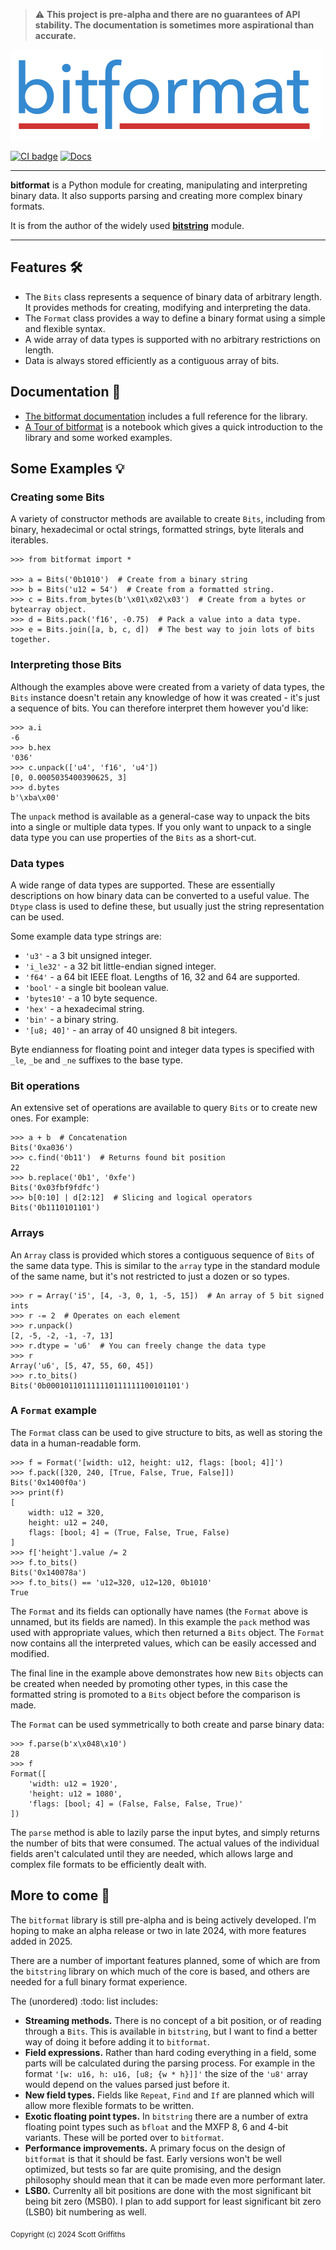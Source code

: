 > :warning: **This project is pre-alpha and there are no guarantees of API stability. The documentation is sometimes more aspirational than accurate.**

[![bitformat](https://raw.githubusercontent.com/scott-griffiths/bitformat/main/doc/bitformat_logo_small.png)](https://github.com/scott-griffiths/bitformat)

[![CI badge](https://github.com/scott-griffiths/bitformat/actions/workflows/.github/workflows/ci.yml/badge.svg)](https://github.com/scott-griffiths/bitformat/actions/workflows/ci.yml)
[![Docs](https://img.shields.io/readthedocs/bitformat?logo=readthedocs&logoColor=white)](https://bitformat.readthedocs.io/en/latest/)
<!--
[![Dependents (via libraries.io)](https://img.shields.io/librariesio/dependents/pypi/bitformat?logo=libraries.io&logoColor=white)](https://libraries.io/pypi/bitformat)
[![Codacy Badge](https://img.shields.io/codacy/grade/b61ae16cc6404d0da5dbcc21ee19ddda?logo=codacy)](https://app.codacy.com/gh/scott-griffiths/bitformat/dashboard?utm_source=gh&utm_medium=referral&utm_content=&utm_campaign=Badge_grade)
&nbsp; &nbsp;
[![Pepy Total Downlods](https://img.shields.io/pepy/dt/bitformat?logo=python&logoColor=white&labelColor=blue&color=blue)](https://www.pepy.tech/projects/bitformat)
[![PyPI - Downloads](https://img.shields.io/pypi/dm/bitformat?label=%40&labelColor=blue&color=blue)](https://pypistats.org/packages/bitformat)
-->
---------

**bitformat** is a Python module for creating, manipulating and interpreting binary data.
It also supports parsing and creating more complex binary formats.

It is from the author of the widely used [**bitstring**](https://github.com/scott-griffiths/bitstring) module.


----

## Features :hammer_and_wrench:	
* The `Bits` class represents a sequence of binary data of arbitrary length. It provides methods for creating, modifying and interpreting the data.
* The `Format` class provides a way to define a binary format using a simple and flexible syntax.
* A wide array of data types is supported with no arbitrary restrictions on length.
* Data is always stored efficiently as a contiguous array of bits.

## Documentation :book:

* [The bitformat documentation](https://bitformat.readthedocs.io/en/latest/) includes a full reference for the library.
* [A Tour of bitformat](https://nbviewer.org/github/scott-griffiths/bitformat/blob/main/doc/bitformat_tour.ipynb) is a notebook
which gives a quick introduction to the library and some worked examples.

## Some Examples :bulb: 

### Creating some Bits

A variety of constructor methods are available to create `Bits`, including from binary, hexadecimal or octal strings, formatted strings, byte literals and iterables.

```pycon
>>> from bitformat import *

>>> a = Bits('0b1010')  # Create from a binary string
>>> b = Bits('u12 = 54')  # Create from a formatted string.
>>> c = Bits.from_bytes(b'\x01\x02\x03')  # Create from a bytes or bytearray object.
>>> d = Bits.pack('f16', -0.75)  # Pack a value into a data type.
>>> e = Bits.join([a, b, c, d])  # The best way to join lots of bits together.
```

### Interpreting those Bits

Although the examples above were created from a variety of data types, the `Bits` instance doesn't retain any knowledge of how it was created - it's just a sequence of bits.
You can therefore interpret them however you'd like:

```pycon
>>> a.i
-6
>>> b.hex
'036'
>>> c.unpack(['u4', 'f16', 'u4'])
[0, 0.0005035400390625, 3]
>>> d.bytes
b'\xba\x00'
```

The `unpack` method is available as a general-case way to unpack the bits into a single or multiple data types.
If you only want to unpack to a single data type you can use properties of the `Bits` as a short-cut.

### Data types

A wide range of data types are supported. These are essentially descriptions on how binary data can be converted to a useful value. The `Dtype` class is used to define these, but usually just the string representation can be used.

Some example data type strings are:

* `'u3'` - a 3 bit unsigned integer.
* `'i_le32'` - a 32 bit little-endian signed integer.
* `'f64'` - a 64 bit IEEE float. Lengths of 16, 32 and 64 are supported.
* `'bool'` - a single bit boolean value.
* `'bytes10'` - a 10 byte sequence.
* `'hex'` - a hexadecimal string.
* `'bin'` - a binary string.
* `'[u8; 40]'` - an array of 40 unsigned 8 bit integers.

Byte endianness for floating point and integer data types is specified with `_le`, `_be` and `_ne` suffixes to the base type. 

### Bit operations

An extensive set of operations are available to query `Bits` or to create new ones. For example:

```pycon
>>> a + b  # Concatenation
Bits('0xa036')
>>> c.find('0b11')  # Returns found bit position
22
>>> b.replace('0b1', '0xfe')
Bits('0x03fbf9fdfc')
>>> b[0:10] | d[2:12]  # Slicing and logical operators
Bits('0b1110101101')
```

### Arrays

An `Array` class is provided which stores a contiguous sequence of `Bits` of the same data type.
This is similar to the `array` type in the standard module of the same name, but it's not restricted to just a dozen or so types.

```pycon
>>> r = Array('i5', [4, -3, 0, 1, -5, 15])  # An array of 5 bit signed ints
>>> r -= 2  # Operates on each element
>>> r.unpack()
[2, -5, -2, -1, -7, 13]
>>> r.dtype = 'u6'  # You can freely change the data type
>>> r
Array('u6', [5, 47, 55, 60, 45])
>>> r.to_bits()
Bits('0b000101101111110111111100101101')
```

### A `Format` example

The `Format` class can be used to give structure to bits, as well as storing the data in a human-readable form.

```pycon
>>> f = Format('[width: u12, height: u12, flags: [bool; 4]]')
>>> f.pack([320, 240, [True, False, True, False]])
Bits('0x1400f0a')
>>> print(f)
[
    width: u12 = 320,
    height: u12 = 240,
    flags: [bool; 4] = (True, False, True, False)
]
>>> f['height'].value /= 2
>>> f.to_bits()
Bits('0x140078a')
>>> f.to_bits() == 'u12=320, u12=120, 0b1010'
True
```

The `Format` and its fields can optionally have names (the `Format` above is unnamed, but its fields are named).
In this example the `pack` method was used with appropriate values, which then returned a `Bits` object.
The `Format` now contains all the interpreted values, which can be easily accessed and modified.

The final line in the example above demonstrates how new `Bits` objects can be created when needed by promoting other types, in this case the formatted string is promoted to a `Bits` object before the comparison is made.

The `Format` can be used symmetrically to both create and parse binary data:

```pycon
>>> f.parse(b'x\x048\x10')
28
>>> f
Format([
    'width: u12 = 1920',
    'height: u12 = 1080',
    'flags: [bool; 4] = (False, False, False, True)'
])
```

The `parse` method is able to lazily parse the input bytes, and simply returns the number of bits that were consumed. The actual values of the individual fields aren't calculated until they are needed, which allows large and complex file formats to be efficiently dealt with.

## More to come :construction:

The `bitformat` library is still pre-alpha and is being actively developed.
I'm hoping to make an alpha release or two in late 2024, with more features added in 2025.

There are a number of important features planned, some of which are from the `bitstring` library on which much of the core is based, and others are needed for a full binary format experience.

The (unordered) :todo: list includes:

* **Streaming methods.** There is no concept of a bit position, or of reading through a `Bits`. This is available in `bitstring`, but I want to find a better way of doing it before adding it to `bitformat`.
* **Field expressions.** Rather than hard coding everything in a field, some parts will be calculated during the parsing process. For example in the format `'[w: u16, h: u16, [u8; {w * h}]]'` the size of the `'u8'` array would depend on the values parsed just before it.
* **New field types.** Fields like `Repeat`, `Find` and `If` are planned which will allow more flexible formats to be written.
* **Exotic floating point types.** In `bitstring` there are a number of extra floating point types such as `bfloat` and the MXFP 8, 6 and 4-bit variants. These will be ported over to `bitformat`.
* **Performance improvements.** A primary focus on the design of `bitformat` is that it should be fast. Early versions won't be well optimized, but tests so far are quite promising, and the design philosophy should mean that it can be made even more performant later.
* **LSB0.** Currenlty all bit positions are done with the most significant bit being bit zero (MSB0). I plan to add support for least significant bit zero (LSB0) bit numbering as well.

<sub>Copyright (c) 2024 Scott Griffiths</sub>
